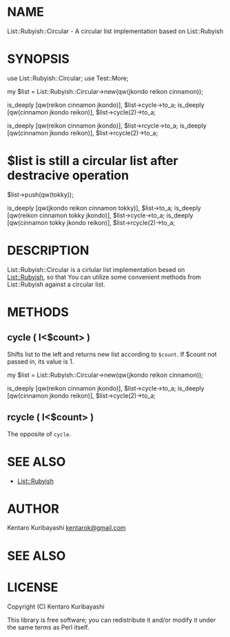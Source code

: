 # NAME

List::Rubyish::Circular - A circular list implementation based on
List::Rubyish

# SYNOPSIS

  use List::Rubyish::Circular;
  use Test::More;

  my $list = List::Rubyish::Circular->new(qw(jkondo reikon cinnamon));

  is_deeply [qw(reikon cinnamon jkondo)], $list->cycle->to_a;
  is_deeply [qw(cinnamon jkondo reikon)], $list->cycle(2)->to_a;

  is_deeply [qw(reikon cinnamon jkondo)], $list->rcycle->to_a;
  is_deeply [qw(cinnamon jkondo reikon)], $list->rcycle(2)->to_a;

  # $list is still a circular list after destracive operation
  $list->push(qw(tokky));

  is_deeply [qw(jkondo reikon cinnamon tokky)], $list->to_a;
  is_deeply [qw(reikon cinnamon tokky jkondo)], $list->cycle->to_a;
  is_deeply [qw(cinnamon tokky jkondo reikon)], $list->rcycle(2)->to_a;

# DESCRIPTION

List::Rubyish::Circular is a cirlular list implementation besed on
[List::Rubyish](http://search.cpan.org/perldoc?List::Rubyish), so that You can utilize some convenient methods from
List::Rubyish against a circular list.

# METHODS

## cycle ( I<$count> )

Shifts list to the left and returns new list according to
`$count`. If $count not passed in, its value is 1.

  my $list = List::Rubyish::Circular->new(qw(jkondo reikon cinnamon));

  is_deeply [qw(reikon cinnamon jkondo)], $list->cycle->to_a;
  is_deeply [qw(cinnamon jkondo reikon)], $list->cycle(2)->to_a;

## rcycle ( I<$count> )

The opposite of `cycle`.

# SEE ALSO

- [List::Rubyish](http://search.cpan.org/perldoc?List::Rubyish)

# AUTHOR

Kentaro Kuribayashi <kentarok@gmail.com>

# SEE ALSO

# LICENSE

Copyright (C) Kentaro Kuribayashi

This library is free software; you can redistribute it and/or modify
it under the same terms as Perl itself.
